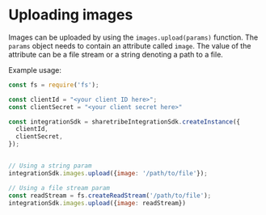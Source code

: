 # Uploading images

Images can be uploaded by using the `images.upload(params)` function. The
`params` object needs to contain an attribute called `image`. The value of the
attribute can be a file stream or a string denoting a path to a file.

Example usage:

```js
const fs = require('fs');

const clientId = "<your client ID here>";
const clientSecret = "<your client secret here>"

const integrationSdk = sharetribeIntegrationSdk.createInstance({
  clientId,
  clientSecret,
});


// Using a string param
integrationSdk.images.upload({image: '/path/to/file'});

// Using a file stream param
const readStream = fs.createReadStream('/path/to/file');
integrationSdk.images.upload({image: readStream})
```
